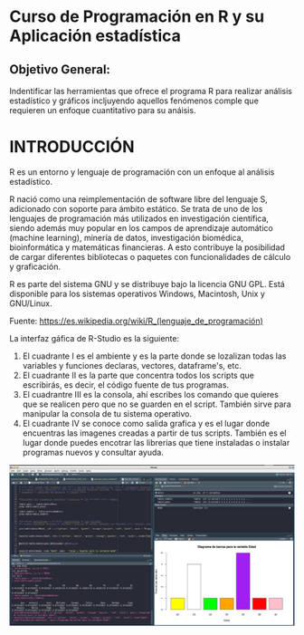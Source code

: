 # Curso de Programación en R y su Aplicación estadística 


## Objetivo General:

 Indentificar las herramientas que ofrece el programa R para realizar análisis estadístico y gráficos incljuyendo aquellos fenómenos comple que requieren un enfoque cuantitativo para su anáisis.

# INTRODUCCIÓN

R es un entorno y lenguaje de programación con un enfoque al análisis estadístico.

R nació como una reimplementación de software libre del lenguaje S, adicionado con soporte para ámbito estático. Se trata de uno de los lenguajes de programación más utilizados en investigación científica, siendo además muy popular en los campos de aprendizaje automático (machine learning), minería de datos, investigación biomédica, bioinformática y matemáticas financieras. A esto contribuye la posibilidad de cargar diferentes bibliotecas o paquetes con funcionalidades de cálculo y graficación.

R es parte del sistema GNU y se distribuye bajo la licencia GNU GPL. Está disponible para los sistemas operativos Windows, Macintosh, Unix y GNU/Linux. 

Fuente: https://es.wikipedia.org/wiki/R_(lenguaje_de_programación)

<!---
<div>
<p style = 'text-align:center;'>
<img src="https://raw.githubusercontent.com/jabpcomplex/statistics-with-R/main/Entorno_R.png" alt="JuveYell" width="300px">
</p>
</div>
-->

La interfaz gáfica de R-Studio es la siguiente:

1. El cuadrante I es el ambiente y es la parte donde se lozalizan todas las variables y funciones declaras, vectores, dataframe's, etc.
2. El cuadrante II es la parte que concentra todos los scripts que escribirás, es decir, el código fuente de tus programas.
3. El cuadrantre III es la consola, ahí escribes los comando que quieres que se realicen pero que no se guarden en el script. También sirve para manipular la consola de tu sistema operativo.
4. El cuadrante IV se conoce como salida grafica y es el lugar donde encuentras las imagenes creadas a partir de tus scripts. También es el lugar donde puedes encotrar las librerias que tiene instaladas o instalar programas nuevos y consultar ayuda. 



![imagen|100](https://raw.githubusercontent.com/jabpcomplex/statistics-with-R/main/Entorno_R.png)
